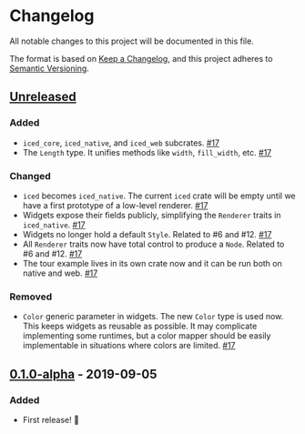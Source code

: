 # Changelog
All notable changes to this project will be documented in this file.

The format is based on [Keep a Changelog](https://keepachangelog.com/en/1.0.0/),
and this project adheres to [Semantic Versioning](https://semver.org/spec/v2.0.0.html).

## [Unreleased]
### Added
- `iced_core`, `iced_native`, and `iced_web` subcrates. [#17]
- The `Length` type. It unifies methods like `width`, `fill_width`, etc. [#17]

### Changed
- `iced` becomes `iced_native`. The current `iced` crate will be empty until we have a first prototype of a low-level renderer. [#17]
- Widgets expose their fields publicly, simplifying the `Renderer` traits in `iced_native`. [#17]
- Widgets no longer hold a default `Style`. Related to #6 and #12. [#17]
- All `Renderer` traits now have total control to produce a `Node`. Related to #6 and #12. [#17]
- The tour example lives in its own crate now and it can be run both on native and web. [#17]

### Removed
- `Color` generic parameter in widgets. The new `Color` type is used now. This keeps widgets as reusable as possible. It may complicate implementing some runtimes, but a color mapper should be easily implementable in situations where colors are limited. [#17]

[#6]: https://github.com/hecrj/iced/issues/6
[#12]: https://github.com/hecrj/iced/issues/12
[#17]: https://github.com/hecrj/iced/pull/17


## [0.1.0-alpha] - 2019-09-05
### Added
- First release! :tada:

[Unreleased]: https://github.com/hecrj/iced/compare/0.1.0-alpha...HEAD
[0.1.0-alpha]: https://github.com/hecrj/iced/releases/tag/0.1.0-alpha
